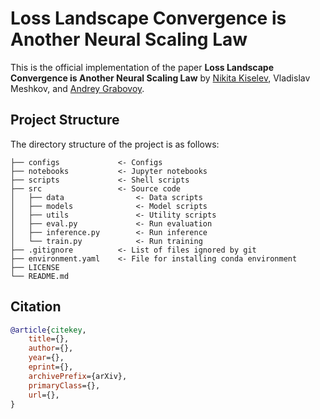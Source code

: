 # Loss Landscape Convergence is Another Neural Scaling Law

This is the official implementation of the paper **Loss Landscape Convergence is Another Neural Scaling Law** by [Nikita Kiselev](https://github.com/kisnikser), Vladislav Meshkov, and [Andrey Grabovoy](https://github.com/andriygav).

## Project Structure

The directory structure of the project is as follows:

```
├── configs             <- Configs
├── notebooks           <- Jupyter notebooks
├── scripts             <- Shell scripts
├── src                 <- Source code
│   ├── data                <- Data scripts
│   ├── models              <- Model scripts
│   ├── utils               <- Utility scripts
│   ├── eval.py             <- Run evaluation
│   ├── inference.py        <- Run inference
│   └── train.py            <- Run training
├── .gitignore          <- List of files ignored by git
├── environment.yaml    <- File for installing conda environment
├── LICENSE
└── README.md
```

## Citation

```BibTeX
@article{citekey,
    title={}, 
    author={},
    year={},
    eprint={},
    archivePrefix={arXiv},
    primaryClass={},
    url={}, 
}
```
